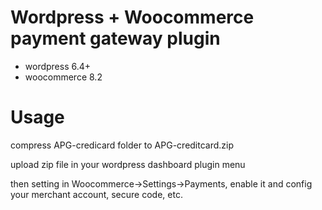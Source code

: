 # Wordpress + Woocommerce payment gateway plugin

- wordpress 6.4+
- woocommerce 8.2

# Usage

compress APG-credicard folder to APG-creditcard.zip

upload zip file in your wordpress dashboard plugin menu

then setting in Woocommerce->Settings->Payments, enable it and config your merchant account, secure code, etc.


